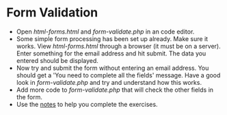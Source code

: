 # Form Validation
* Open *html-forms.html* and *form-validate.php* in an code editor.
* Some simple form processing has been set up already. Make sure it works. View *html-forms.html* through a browser (it must be on a server). Enter something for the email address and hit submit. The data you entered should be displayed.
* Now try and submit the form without entering an email address. You should get a 'You need to complete all the fields' message. Have a good look in *form-validate.php* and try and understand how this works.
* Add more code to *form-validate.php* that will check the other fields in the form. 
* Use the [notes](https://github.com/CIT2202/form-validation/blob/master/form-validation-notes.md) to help you complete the exercises. 
